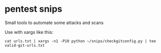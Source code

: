 # pentest snips
Small tools to automate some attacks and scans

Use with xargs like this:
```
cat urls.txt | xargs -n1 -P10 python ~/snips/checkgitconfig.py | tee valid-git-urls.txt
```
